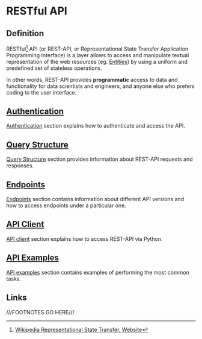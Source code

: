 # RESTful API

## Definition

RESTful[^1] API (or REST-API, or Representational State Transfer Application Programming Interface) is a layer allows to access and manipulate textual representation of the web resources (eg. [Entities](../entities-general/overview.md)) by using a uniform and predefined set of stateless operations. 

In other words, REST-API provides **programmatic** access to data and functionality for data scientists and engineers, and anyone else who prefers coding to the user interface.

## [Authentication](authentication.md)

[Authentication](authentication.md) section explains how to authenticate and access the API.

## [Query Structure](query-structure.md)

[Query Structure](query-structure.md) section provides information about REST-API requests and responses.

## [Endpoints](endpoints.md)

[Endpoints](endpoints.md) section contains information about different API versions and how to access endpoints under a particular one.

## [API Client](api-client.md)

[API client](api-client.md) section explains how to access REST-API via Python.

## [API Examples](api-examples.md)

[API examples](api-examples.md) section contains examples of performing the most common tasks.

## Links

[^1]: [Wikipedia Representational State Transfer, Website](https://en.wikipedia.org/wiki/Representational_state_transfer)

///FOOTNOTES GO HERE///
